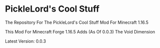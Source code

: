 # PickleLord's Cool Stuff

The Repository For The PickleLord's Cool Stuff Mod For Minecraft 1.16.5


This Mod For Minecraft Forge 1.16.5 Adds (As Of 0.0.3) The Void Dimension

Latest Version: 0.0.3
